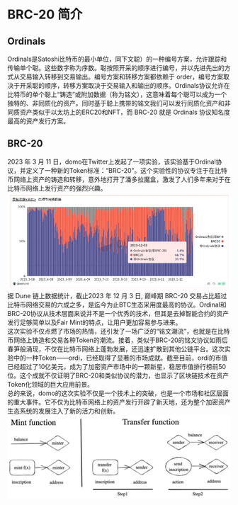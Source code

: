 # BRC-20 简介
## Ordinals
Ordinals是Satoshi比特币的最小单位，同下文聪）的一种编号方案，允许跟踪和传输单个聪。这些数字称为序数。聪按照开采的顺序进行编号，并以先进先出的方式从交易输入转移到交易输出。编号方案和转移方案都依赖于 order，编号方案取决于开采聪的顺序，转移方案取决于交易输入和输出的顺序。Ordinals协议允许在比特币的单个聪上“铸造”或附加数据（称为铭文），这意味着每个聪可以成为一个独特的、非同质化的资产。同时基于聪上携带的铭文我们可以发行同质化资产和非同质资产类似于以太坊上的ERC20和NFT，而 BRC-20 就是 Ordinals 协议知名度最高的资产发行方案。

## BRC-20
2023 年 3 月 11 日，domo在Twitter上发起了一项实验，该实验基于Ordinal协议，并定义了一种新的Token标准：“BRC-20”。这个实验性的协议专注于在比特币网络上资产的铸造和转移，意外地打开了潘多拉魔盒，激发了人们多年来对于在比特币网络上发行资产的强烈兴趣。  
![dune](./images/dune.jpg)
据 Dune 链上数据统计，截止2023 年 12 月 3 日, 巅峰期 BRC-20 交易占比超过比特币网络交易的六成之多，是迄今为止BTC生态采用度最高的协议。Ordinal和BRC-20协议从技术层面来说并不是一个优秀的技术，但其是去掉智能合约的资产发行足够简单以及Fair Mint的特点，让用户更加容易参与进来。  
这次实验不仅点燃了市场的热情，还引发了一场广泛的“铭文潮流”，也就是在比特币网络上铸造和交易各种Token的潮流。接着，类似于BRC-20的铭文协议如雨后春笋般涌现，不仅在比特币网络上蓬勃发展，还迅速扩散到其他公链平台。这次实验中的一种Token——ordi，已经取得了显著的市场成就。截至目前，ordi的市值已经超过了10亿美元，成为了加密资产市场中的一颗新星，稳居市值排行榜前50位。这个成就不仅证明了BRC-20和类似协议的潜力，也显示了区块链技术在资产Token化领域的巨大应用前景。  
总的来说，domo的这次实验不仅是一个技术上的突破，也是一个市场和社区层面的重大事件。它不仅为比特币网络上的资产发行开辟了新天地，还为整个加密资产生态系统的发展注入了新的活力和创新。
![brc20-experiment](./images/brc20-experiment.jpg)

